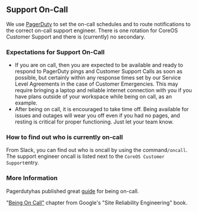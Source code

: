 ## Support On-Call

We use [PagerDuty](http://gitlab.pagerduty.com/) to set the on-call schedules and to route notifications to the correct on-call support engineer. There is one rotation for CoreOS Customer Support and there is \(currently\) no secondary.

### Expectations for Support On-Call

* If you are on call, then you are expected to be available and ready to respond to PagerDuty pings and Customer Support Calls as soon as possible, but certainly within any response times set by our Service Level Agreements in the case of Customer Emergencies. This may require bringing a laptop and reliable internet connection with you if you have plans outside of your workspace while being on call, as an example.
* After being on call, it is encouraged to take time off. Being available for issues and outages will wear you off even if you had no pages, and resting is critical for proper functioning. Just let your team know.

### How to find out who is currently on-call

From Slack, you can find out who is oncall by using the command`/oncall`. The support engineer oncall is listed next to the `CoreOS Customer Support`entry.

### More Information

Pagerdutyhas published great [guide](https://response.pagerduty.com/oncall/being\_oncall/.) for being on-call.

"[Being On Call"](https://landing.google.com/sre/book/chapters/being-on-call.html) chapter from Google's "Site Reliability Engineering" book.

